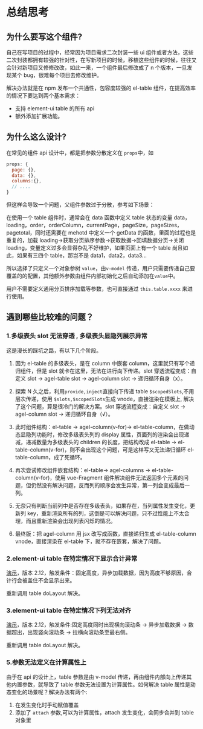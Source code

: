 # 总结思考

## 为什么要写这个组件?

自己在写项目的过程中，经常因为项目需求二次封装一些 ui 组件或者方法，这些二次封装都拥有较强的针对性，在写新项目的时候，移植这些组件的时候，往往又会针对新项目又修修改改，如此一来，一个组件最后修改成了 n 个版本，一旦发现某个 bug，很难每个项目去修改维护。

解决办法就是在 npm 发布一个共通性，包容度较强的 el-table 组件，在提高效率的情况下要达到两个基本需求：

- 支持 element-ui table 的所有 api
- 额外添加扩展功能。

## 为什么这么设计?

在常见的组件 api 设计中，都是把参数分散定义在 `props`中，如

```js
props: {
  page: {},
  data: {},
  columns:{},
  // ....
}
```

但这样会导致一个问题，父组件参数过于分散，参考如下场景：

在使用一个 table 组件时，通常会在 data 函数中定义 table 状态的变量 data，loading，order，orderColumn，currentPage，pageSize，pageSizes，pagetotal，同时还需要在 mehotd 中定义一个 getData 的函数，里面的过程也是重复的，加载 loading->获取分页排序参数->获取数据->回填数据分页->关闭 loading，变量定义过多会显得杂乱不好维护，如果页面上有一个 table 尚且如此，如果有三四个 table，那岂不是 data1，data2，data3...

所以选择了只定义一个对象参树 `value`，由`v-model` 传递，用户只需要传递自己要覆盖的的配置，其他额外参数由组件内部初始化之后自动添加在`value`中。

用户不需要定义通用分页排序加载等参数，也可直接通过 `this.table.xxxx` 来进行使用。

## 遇到哪些比较难的问题？

### 1.多级表头 slot 无法穿透 , 多级表头显隐列展示异常

这是漫长的踩坑之路，有以下几个阶段。

1. 因为 el-table 的多级表头，是在 column 中嵌套 column，这里就只有写个递归组件，但是 slot 就卡在这里，无法在进行向下传递。slot 穿透流程变成：自定义 slot -> agel-table slot -> agel-column slot -> 递归循环自身（x）。

2. 探索 N 久之后，利用`provide,inject`直接向下传递 table `$scopedSlots`,不用层次传递，使用 `$slots,$scopedSlots`生成 vnode，直接渲染在模板上, 解决了这个问题，算是很冷门的解决方案。slot 穿透流程变成：自定义 slot -> agel-column slot -> 递归循环自身（√）。

3. 此时组件结构：el-table -> agel-column(v-for)-> el-table-column，在做动态显隐列功能时，修改多级表头列的 display 属性，页面列的渲染会出现递减，递减数量为多级表头的 children 的长度，把结构改成 el-table -> el-table-column(v-for)，则不会出现这个问题，可是这样写又无法递归循环 el-table-column，成了死循环。

4. 再次尝试修改组件嵌套结构：el-table-> agel-columns -> el-table-column(v-for)，使用 vue-Fragment 组件解决组件无法返回多个元素的问题，但仍然没有解决问题，反而列的顺序会发生异常，第一列会变成最后一列。

5. 无奈只有判断当前列中是否存在多级表头，如果存在，当列属性发生变化，更新列 key，重新渲染所有的列，这倒是可以解决问题，只不过性能上不太合理，而且重新渲染会出现列表闪烁的情况。

6. 最终版：把 agel-column 用 jsx 改写成函数，直接递归生成 el-table-column vnode，直接渲染在 el-table 下，就不存在嵌套，解决了问题。

### 2.element-ui table 在特定情况下显示合计异常

[演示](https://codepen.io/agrass-github/pen/ExxjXVO)，版本 2.12，触发条件：固定高度，异步加载数据，因为高度不够原因，合计行会被盖住不会显示出来。

重新调用 table doLayout 解决。

### 3.element-ui table 在特定情况下列无法对齐

[演示](https://codepen.io/agrass-github/pen/BaaNRae)，版本 2.12，触发条件:固定高度同时出现横向滚动条 -> 异步加载数据 -> 数据超出，出现竖向滚动条 -> 拉横向滚动条至最右侧。

重新调用 table doLayout 解决。

### 5.参数无法定义在计算属性上

由于在 api 的设计上，table 参数是由 v-model 传递，再由组件内部向上传递其他内置参数，就导致了 table 参数无法设置为计算属性。如何解决 table 属性是动态变化的场景呢？解决办法有两个:

1. 在发生变化时手动赋值覆盖
2. 添加了 `attach` 参数,可以为计算属性，attach 发生变化，会同步合并到 table 对象里
